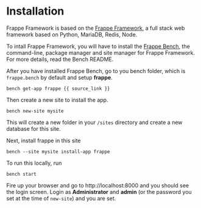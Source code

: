 <!-- base_template: frappe_io/www/frappe/frappe_base.html -->
<!-- title: Frappe Framework Installation -->

# Installation

Frappe Framework is based on the <a href="https://frappe.io">Frappe Framework</a>, a full stack web framework based on Python, MariaDB, Redis, Node.

To intall Frappe Framework, you will have to install the <a href="https://github.com/frappe/bench">Frappe Bench</a>, the command-line, package manager and site manager for Frappe Framework. For more details, read the Bench README.

After you have installed Frappe Bench, go to you bench folder, which is     `frappe.bench` by default and setup **frappe**.

    bench get-app frappe {{ source_link }}

Then create a new site to install the app.

    bench new-site mysite

This will create a new folder in your `/sites` directory and create a new database for this site.

Next, install frappe in this site

    bench --site mysite install-app frappe

To run this locally, run

    bench start

Fire up your browser and go to http://localhost:8000 and you should see the login screen. Login as **Administrator** and **admin** (or the password you set at the time of `new-site`) and you are set.

<!-- jinja -->
<!-- autodoc -->